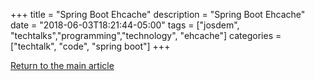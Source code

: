 +++
title =  "Spring Boot Ehcache"
description = "Spring Boot Ehcache"
date = "2018-06-03T18:21:44-05:00"
tags = ["josdem", "techtalks","programming","technology", "ehcache"]
categories = ["techtalk", "code", "spring boot"]
+++


[Return to the main article](/techtalk/spring)

